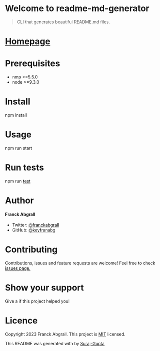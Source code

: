 # Welcome to readme-md-generator 

>CLI that generates beautiful README.md files.
# [Homepage]()
# Prerequisites
* nmp >=5.5.0
* node >=9.3.0

# Install
npm install
# Usage
npm run start

# Run tests
npm run [test]()
# Author
#### Franck Abgrall
* Twitter: [@franckabgrall]()
* GitHub: [@keyfranabg]()
# Contributing
Contributions, issues and feature requests are welcome!
Feel free to check [issues page.]()
# Show your support
Give a if this project helped you!

# Licence
Copyright 2023 Franck Abgrall.
This project is [MIT]() licensed.

This README was generated with  by [Suraj-Gupta]() 
